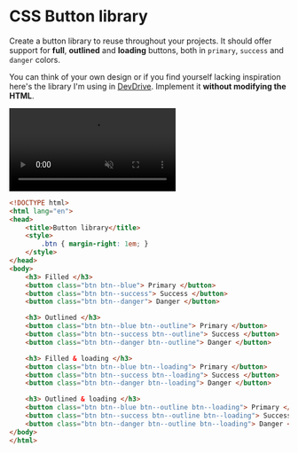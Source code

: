# CSS Button library

Create a button library to reuse throughout your projects. It should offer support for **full**, **outlined** and **loading** buttons, both in `primary`, `success` and `danger` colors.

You can think of your own design or if you find yourself lacking inspiration here's the library I'm using in [DevDrive](https://devdrive.io). Implement it **without modifying the HTML**.

<video src="" muted autoplay loop></video>

```html
<!DOCTYPE html>
<html lang="en">
<head>
    <title>Button library</title>
    <style>
        .btn { margin-right: 1em; }
    </style>
</head>
<body>
    <h3> Filled </h3>
    <button class="btn btn--blue"> Primary </button>  
    <button class="btn btn--success"> Success </button>  
    <button class="btn btn--danger"> Danger </button>

    <h3> Outlined </h3>
    <button class="btn btn--blue btn--outline"> Primary </button>  
    <button class="btn btn--success btn--outline"> Success </button>  
    <button class="btn btn--danger btn--outline"> Danger </button>

    <h3> Filled & loading </h3>
    <button class="btn btn--blue btn--loading"> Primary </button>  
    <button class="btn btn--success btn--loading"> Success </button>  
    <button class="btn btn--danger btn--loading"> Danger </button>

    <h3> Outlined & loading </h3>
    <button class="btn btn--blue btn--outline btn--loading"> Primary </button>  
    <button class="btn btn--success btn--outline btn--loading"> Success </button>  
    <button class="btn btn--danger btn--outline btn--loading"> Danger </button>
</body>
</html>
```